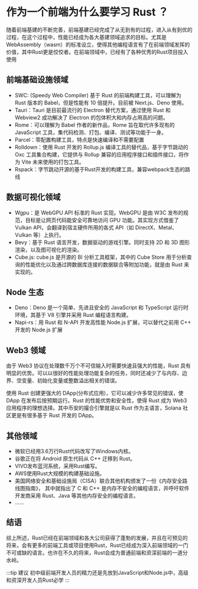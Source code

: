 # 作为一个前端为什么要学习 Rust ？

随着前端基建的不断完善，前端基建已经完成了从无到有的过程，进入从有到优的过程，在这个过程中，性能已经成为各大基建领域追求的目标。尤其是WebAssembly（wasm）的标准设立，使得其他编程语言有了在前端领域发挥的价值，其中Rust更是佼佼者。在前端领域中，已经有了各种优秀的Rust项目投入使用

## 前端基础设施领域

- SWC: (Speedy Web Compiler) 基于 Rust 的前端构建工具，可以理解为 Rust 版本的 Babel，但是性能有 10 倍提升。目前被 Next.js、Deno 使用。
- Tauri：Tauri 是目前最流行的 Electron 替代方案，通过使用 Rust 和 Webview2 成功解决了 Electron 的包体积大和内存占用高的问题。
- Rome：可以理解为 Babel 作者的新作品，Rome 旨在取代许多现有的 JavaScript 工具，集代码检测、打包、编译、测试等功能于一身。
- Parcel：零配置构建工具，特点是快速编译和不需要配置
- Rolldown：使用 Rust 开发的 Rollup.js 编译工具的替代品，基于字节跳动的 Oxc 工具集合构建，它提供与 Rollup 兼容的应用程序接口和插件接口，将作为 Vite 未来使用的打包工具。
- Rspack：字节跳动开源的基于Rust开发的构建工具，兼容webpack生态的路线

## 数据可视化领域

- Wgpu：是 WebGPU API 标准的 Rust 实现。WebGPU 是由 W3C 发布的规范，目标是让网页代码能安全可靠地访问 GPU 功能。其实现方式借鉴了 Vulkan API，会翻译到宿主硬件所用的各式 API（如 DirectX、Metal、Vulkan 等）上执行。
- Bevy：基于 Rust 语言开发，数据驱动的游戏引擎。同时支持 2D 和 3D 图形渲染，以及图可视化的渲染。
- Cube.js: cube.js 是开源的 BI 分析工具框架，其中的 Cube Store 用于分析查询的性能优化以及通过跨数据库连接的数据联合等附加功能，就是由 Rust 来实现的。

## Node 生态

- Deno：Deno 是一个简单、先进且安全的 JavaScript 和 TypeScript 运行时环境，其基于 V8 引擎并采用 Rust 编程语言构建。
- Napi-rs：用 Rust 和 N-API 开发高性能 Node.js 扩展，可以替代之前用 C++ 开发的 Node.js 扩展

## Web3 领域

由于 Web3 协议在处理数千万个不可信输入时需要快速且强大的性能，Rust 具有明显的优势。可以以很好的性能处理功能复杂的任务，同时还减少了与内存、边界、空变量、初始化变量或整数溢出相关的错误。

使用 Rust 创建更强大的 DApp(分布式应用)，它可以减少许多常见的错误，使 DApp 在发布后按预期运行。Rust 的性能优势和安全性，使得 Rust 成为 Web3 应用程序的理想选择。其中币安的撮合引擎就是以 Rust 作为主语言，Solana 社区更是有很多基于 Rust 开发的 DApp。

## 其他领域

- 微软已经用3.6万行Rust代码改写了Windows内核。
- 谷歌正在将 Android 原生代码从 C++ 迁移到 Rust。
- VIVO发布蓝河系统，采用Rust编写。
- AWS使用Rust大规模的构建基础设施。
- 美国网络安全和基础设施局（CISA）联合其他机构颁发了一份《内存安全路线图指南》， 其中就指出了 C 和 C++ 是内存不安全的编程语言，并呼吁软件开发商采用 Rust、Java 等其他内存安全的编程语言。
- ......

## 结语

综上所述，Rust已经在前端领域和各大公司获得了蓬勃的发展，并且在可预见的将来，会有更多的前端工具或项目使用Rust，Rust已经成为深入前端领域的一门不可或缺的语言。也许在不久的将来，Rust会成为普通前端和资深前端的一道分水岭。

:::tip 建议
初中级前端开发人员的精力还是先放到JavaScript和Node.js中，高级和资深开发人员Rust必学
:::